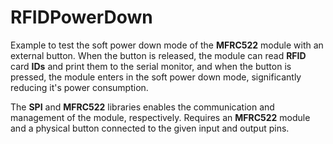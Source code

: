 # RFIDPowerDown

Example to test the soft power down mode of the **MFRC522** module with an external button. When the button is released, the module can read **RFID** card **IDs** and print them to the serial monitor, and when the button is pressed, the module enters in the soft power down mode, significantly reducing it's power consumption.  

The **SPI** and **MFRC522** libraries enables the communication and management of the module, respectively. Requires an **MFRC522** module and a physical button connected to the given input and output pins.
